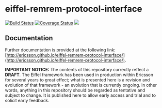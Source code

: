 # eiffel-remrem-protocol-interface

[![Build Status](https://travis-ci.org/Ericsson/eiffel-remrem-protocol-interface.svg?branch=master)](https://travis-ci.org/Ericsson/protocol-interface)
[![Coverage Status](https://coveralls.io/repos/github/Ericsson/eiffel-remrem-protocol-interface/badge.svg?branch=master)](https://coveralls.io/github/Ericsson/eiffel-remrem-protocol-interface?branch=master)
[![](https://jitpack.io/v/Ericsson/eiffel-remrem-protocol-interface.svg)](https://jitpack.io/#Ericsson/eiffel-remrem-protocol-interface)

## Documentation
Further documentation is provided at the following link: [http://ericsson.github.io/eiffel-remrem-protocol-interface/](http://ericsson.github.io/eiffel-remrem-protocol-interface/).

__IMPORTANT NOTICE:__ The contents of this repository currectly reflect a __DRAFT__. The Eiffel framework has been used in production within Ericsson for several years to great effect; what is presented here is a revision and evolution of that framework - an evolution that is currently ongoing. In other words, anything in this repository should be regarded as tentative and subject to change. It is published here to allow early access and trial and to solicit early feedback.

